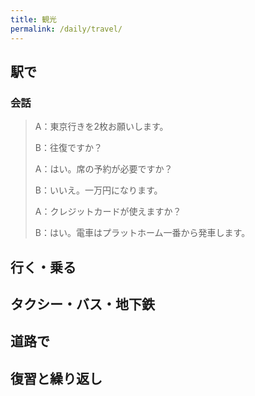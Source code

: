 ```yaml
---
title: 観光
permalink: /daily/travel/
---
```


## 駅で

### 会話

> A：東京行きを2枚お願いします。
> 
> B：往復ですか？
> 
> A：はい。席の予約が必要ですか？
> 
> B：いいえ。一万円になります。
> 
> A：クレジットカードが使えますか？
> 
> B：はい。電車はプラットホーム一番から発車します。

## 行く・乗る

## タクシー・バス・地下鉄

## 道路で

## 復習と繰り返し

